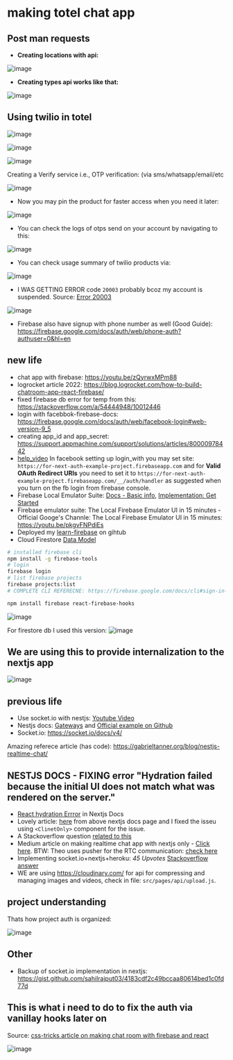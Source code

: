 # making totel chat app

## Post man requests

- **Creating locations with api:**

![image](https://user-images.githubusercontent.com/31458531/188494866-58c7a699-24b1-4832-a385-82eeaf18d0d2.png)

- **Creating types api works like that:**

![image](https://user-images.githubusercontent.com/31458531/188493682-6acd3259-ef19-4e29-b1f9-790c4f9424e0.png)

## Using twilio in totel

![image](https://user-images.githubusercontent.com/31458531/186841804-fe7d80f4-f2e8-44fd-83d5-773f6abeb334.png)

![image](https://user-images.githubusercontent.com/31458531/186844787-83cd95b2-36fb-4859-8649-cfa6f7852f52.png)

![image](https://user-images.githubusercontent.com/31458531/186844800-c1b6a1b4-a345-4d2a-8dfe-3e676a885910.png)

Creating a Verify service i.e., OTP verification: (via sms/whatsapp/email/etc

![image](https://user-images.githubusercontent.com/31458531/186848635-532229d2-6461-40da-bb22-d067b03c2e3c.png)

- Now you may pin the product for faster access when you need it later:

![image](https://user-images.githubusercontent.com/31458531/186864367-9a18bf87-436f-4efe-b800-70855ef3024c.png)

- You can check the logs of otps send on your account by navigating to this:

![image](https://user-images.githubusercontent.com/31458531/186871379-4f35ebff-0149-4260-87fa-561065b56457.png)

- You can check usage summary of twilio products via:

![image](https://user-images.githubusercontent.com/31458531/186920471-0d0f0afe-10dd-4e61-a2e7-bfd2dbc27378.png)

- I WAS GETTING ERROR code `20003` probably bcoz my account is suspended. Source: [Error 20003](https://www.twilio.com/docs/api/errors/20003)

![image](https://user-images.githubusercontent.com/31458531/186921909-5397069d-c84d-459f-901e-814cb31d67fd.png)

- Firebase also have signup with phone number as well (Good Guide):  https://firebase.google.com/docs/auth/web/phone-auth?authuser=0&hl=en


## new life

- chat app with firebase: https://youtu.be/zQyrwxMPm88
- logrocket article 2022: https://blog.logrocket.com/how-to-build-chatroom-app-react-firebase/
- fixed firebase db error for temp from this: https://stackoverflow.com/a/54444948/10012446
- login with facebbok-firebase-docs: https://firebase.google.com/docs/auth/web/facebook-login#web-version-9_5
- creating app_id and app_secret: https://support.appmachine.com/support/solutions/articles/80000978442
- [help_video](https://www.youtube.com/watch?v=kEfe9u5F_L0) In facebook setting up login_with you may set site: `https://for-next-auth-example-project.firebaseapp.com` and for **Valid OAuth Redirect URIs** you need to set it to `https://for-next-auth-example-project.firebaseapp.com/__/auth/handler` as suggested when you turn on the fb login from firebase console.
- Firebase Local Emulator Suite: [Docs - Basic info](https://firebase.google.com/docs/emulator-suite), [Implementation: Get Started](https://firebase.google.com/docs/emulator-suite/connect_and_prototype?database=Firestore)
- Firebase emulator suite: The Local Firebase Emulator UI in 15 minutes - Official Googe's Channle: The Local Firebase Emulator UI in 15 minutes: https://youtu.be/pkgvFNPdiEs
- Deployed my [learn-firebase](https://github.com/sahilrajput03/learn-firebase) on gihtub
- Cloud Firestore [Data Model](https://firebase.google.com/docs/firestore/data-model#:~:text=Cloud%20Firestore%20is%20a%20NoSQL,set%20of%20key%2Dvalue%20pairs.)

```bash
# installed firebase cli
npm install -g firebase-tools
# login
firebase login
# list firebase projects
firebase projects:list
# COMPLETE CLI REFERECNE: https://firebase.google.com/docs/cli#sign-in-test-cli


```

```bash
npm install firebase react-firebase-hooks
```

![image](https://user-images.githubusercontent.com/31458531/186233190-ef3f43e3-9319-4e53-9d58-53e73e1a5894.png)

For firestore db I used this version: ![image](https://user-images.githubusercontent.com/31458531/186234576-923d7e96-16a1-4196-9748-c45bed79c929.png)


## We are using this to provide internalization to the nextjs app

![image](https://user-images.githubusercontent.com/31458531/186733854-adba961c-b230-401f-91e7-a0b5fb54e9dc.png)


## previous life

- Use socket.io with nestjs: [Youtube Video](https://www.youtube.com/watch?v=7xpLYk4q0Sg)
- Nestjs docs: [Gateways](https://docs.nestjs.com/websockets/gateways) and [Official example on Github](https://github.com/nestjs/nest/tree/master/sample/02-gateways)
- Socket.io: https://socket.io/docs/v4/

Amazing referece article (has code): https://gabrieltanner.org/blog/nestjs-realtime-chat/

## NESTJS DOCS - FIXING error "Hydration failed because the initial UI does not match what was rendered on the server."

- [React hydration Errror](https://nextjs.org/docs/messages/react-hydration-error) in Nextjs Docs 
- Lovely article: [here](https://www.joshwcomeau.com/react/the-perils-of-rehydration/) from above nextjs docs page and I fixed the isseu using `<ClinetOnly>` component for the issue.
- A Stackoverflow question [related to this](https://stackoverflow.com/questions/71706064/react-18-hydration-failed-because-the-initial-ui-does-not-match-what-was-render)
- Medium article on making realtime chat app with nextjs only - [Click here](https://betterprogramming.pub/socket-io-and-nextjs-build-real-time-chat-application-part-1-976555ecba). BTW: Theo uses pusher for the RTC communication: [check here](https://github.com/sahilrajput03/nextjs-examples-testing/blob/master/Readme.md#next-auth)
- Implementing socket.io+nextjs+heroku: *45 Upvotes* [Stackoverflow answer](https://stackoverflow.com/questions/57512366/how-to-use-socket-io-with-next-js-api-routes?answertab=scoredesc#tab-top)
- WE are using https://cloudinary.com/ for api for compressing and managing images and videos, check in file: `src/pages/api/upload.js`.

## project understanding

Thats how project auth is organized:

![image](https://user-images.githubusercontent.com/31458531/186140831-3386bc01-0f53-49a5-9f2f-1c758a82f92f.png)

## Other

- Backup of socket.io implementation in nextjs: https://gist.github.com/sahilrajput03/4183cdf2c49bccaa80614bed1c0fd77d


## This is what i need to do to fix the auth via vanillay hooks later on

Source: [css-tricks article on making chat room with firebase and react](https://css-tricks.com/building-a-real-time-chat-app-with-react-and-firebase/)

![image](https://user-images.githubusercontent.com/31458531/186436899-148e2aec-9f31-428f-96ea-a6eaa0e57d53.png)
